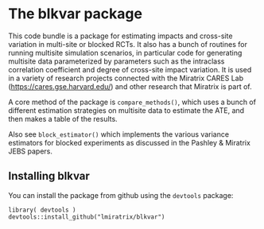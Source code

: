 
# The blkvar package

This code bundle is a package for estimating impacts and cross-site variation in multi-site or blocked RCTs.
It also has a bunch of routines for running multisite simulation scenarios, in particular code for generating multisite data parameterized by parameters such as the intraclass correlation coefficient and degree of cross-site impact variation.
It is used in a variety of research projects connected with the Miratrix CARES Lab (https://cares.gse.harvard.edu/) and other research that Miratrix is part of.

A core method of the package is `compare_methods()`, which uses a bunch of different estimation strategies on multisite data to estimate the ATE, and then makes a table of the results.

Also see `block_estimator()` which implements the various variance estimators for blocked experiments as discussed in the Pashley & Miratrix JEBS papers.


## Installing blkvar

You can install the package from github using the `devtools` package:

```
library( devtools )
devtools::install_github("lmiratrix/blkvar")
```

